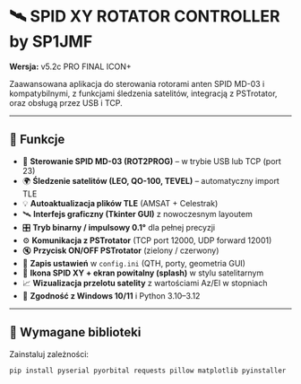 # 🛰️ SPID XY ROTATOR CONTROLLER by SP1JMF
**Wersja:** v5.2c PRO FINAL ICON+

Zaawansowana aplikacja do sterowania rotorami anten SPID MD-03 i kompatybilnymi, z funkcjami śledzenia satelitów, integracją z PSTrotator, oraz obsługą przez USB i TCP.

---

## 🌟 Funkcje

- 🔁 **Sterowanie SPID MD-03 (ROT2PROG)** – w trybie USB lub TCP (port 23)
- 🌍 **Śledzenie satelitów (LEO, QO-100, TEVEL)** – automatyczny import TLE
- 💡 **Autoaktualizacja plików TLE** (AMSAT + Celestrak)
- 🛰️ **Interfejs graficzny (Tkinter GUI)** z nowoczesnym layoutem
- 🎛️ **Tryb binarny / impulsowy 0.1°** dla pełnej precyzji
- ⚙️ **Komunikacja z PSTrotator** (TCP port 12000, UDP forward 12001)
- 🔇 **Przycisk ON/OFF PSTrotator** (zielony / czerwony)
- 💾 **Zapis ustawień** w `config.ini` (QTH, porty, geometria GUI)
- 💠 **Ikona SPID XY + ekran powitalny (splash)** w stylu satelitarnym
- 📈 **Wizualizacja przelotu satelity** z wartościami Az/El w stopniach
- 🚀 **Zgodność z Windows 10/11** i Python 3.10–3.12

---

## 🧩 Wymagane biblioteki

Zainstaluj zależności:
```bash
pip install pyserial pyorbital requests pillow matplotlib pyinstaller
